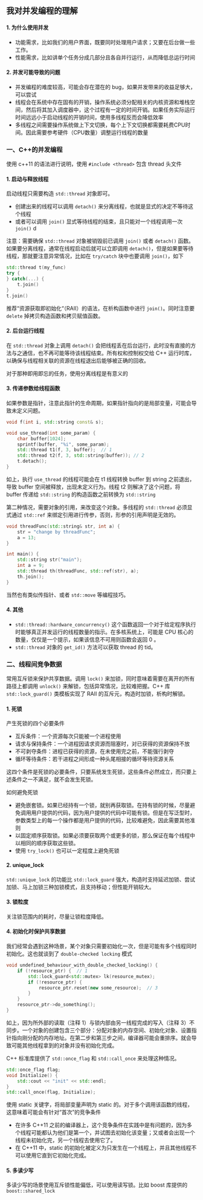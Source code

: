 ## 我对并发编程的理解

#### 1. 为什么使用并发

- 功能需求，比如我们的用户界面，既要同时处理用户请求；又要在后台做一些工作。
- 性能需求，比如讲单个任务分成几部分且各自并行运行，从而降低总运行时间

#### 2. 并发可能导致的问题

- 并发编程的难度较高，可能会存在潜在的 bug，如果并发带来的收益足够大，可以尝试
- 线程会在系统中存在固有的开销，操作系统必须分配相关的内核资源和堆栈空间，然后将其加入调度器中，这个过程有一定的时间开销。如果任务实际运行时间远远小于启动线程的开销时间，使用多线程反而会降低效率
- 多线程之间需要操作系统做上下文切换，每个上下文切换都需要耗费CPU时间。因此需要参考硬件（CPU数量）调整运行线程的数量

### 一、C++的并发编程

使用 c++11 的语法进行说明，使用 `#include <thread>` 包含 thread 头文件

#### 1. 启动与释放线程

启动线程只需要构造 `std::thread` 对象即可。

- 创建出来的线程可以调用 `detach()` 来分离线程，也就是显式的决定不等待这个线程
- 或者可以调用 `join()` 显式等待线程的结束，且只能对一个线程调用一次 `join()` d

注意：需要确保 `std::thread` 对象被销毁前已调用 `join()` 或者 `detach()` 函数。如果要分离线程，通常在线程启动后就可以立即调用 `detach()`，但是如果要等待线程，那就要注意异常情况，比如在 `try/catch` 块中也要调用 `join()`，如下

```c++
std::thread t(my_func)
try {
} catch(...) {
	t.join()
}
t.join()
```

推荐“资源获取即初始化“（RAII）的语法，在析构函数中进行 `join()`。同时注意要 `delete` 掉拷贝构造函数和拷贝赋值函数。

#### 2. 后台运行线程

在 `std::thread` 对象上调用 `detach()` 会把线程丢在后台运行，此时没有直接的方法与之通信，也不再可能等待该线程结束。所有权和控制权交给 C++ 运行时库，以确保与线程相关联的资源在线程退出后能够被正确的回收。

对于那种即用即忘的任务，使用分离线程是有意义的

#### 3. 传递参数给线程函数

如果参数是指针，注意此指针的生命周期，如果指针指向的是局部变量，可能会导致未定义问题。

```c++
void f(int i, std::string const& s);

void use_thread(int some_param) {
	char buffer[1024];
	sprintf(buffer, "%i", some_param);
	std::thread t1(f, 3, buffer);  // 1
	std::thread t2(f, 3, std::string(buffer)); // 2
	t.detach();
}
```

如上，执行 `use_thread`  的线程可能会在 t1 线程转换 buffer 到 string 之前退出，导致 buffer 空间被释放，出现未定义行为。线程 t2 则解决了这个问题，将 buffer 传递给 `std::string` 的构造函数之前转换为 `std::string`

第二种情况，需要对象的引用，来改变这个对象。多线程的 `std::thread` 必须显式通过 `std::ref` 来绑定引用进行传参，否则，形参的引用声明是无效的。

```c++
void threadFunc(std::string& str, int a) {
    str = "change by threadFunc";
    a = 13;
}

int main() {
    std::string str("main");
    int a = 9;
    std::thread th(threadFunc, std::ref(str), a);
    th.join();
}
```

当然也有类似传指针、或者 `std::move` 等编程技巧。

#### 4. 其他

- `std::thread::hardware_concurrency()` 这个函数返回一个对于给定程序执行时能够真正并发运行的线程数量的指示。在多核系统上，可能是 CPU 核心的数量，仅仅是一个提示，如果该信息不可用则函数会返回 0 。
- `std::thread` 对象的 `get_id()` 方法可以获取 thread 的 tid。

### 二、线程间竞争数据

常用互斥锁来保护共享数据。调用 `lock()` 来加锁，同时意味着需要在离开的所有路径上都调用 `unlock()` 来解锁，包括异常情况，比较难把握。C++ 库 `std::lock_guard()` 类模板实现了 RAII 的互斥元，构造时加锁，析构时解锁。

#### 1. 死锁

产生死锁的四个必要条件

- 互斥条件：一个资源每次只能被一个进程使用
- 请求与保持条件：一个进程因请求资源而阻塞时，对已获得的资源保持不放
- 不可剥夺条件：进程已获得的资源，在未使用完之前，不能强行剥夺
- 循环等待条件：若干进程之间形成一种头尾相接的循环等待资源关系

这四个条件是死锁的必要条件，只要系统发生死锁，这些条件必然成立，而只要上述条件之一不满足，就不会发生死锁。

如何避免死锁

- 避免嵌套锁。如果已经持有一个锁，就别再获取锁。在持有锁的时候，尽量避免调用用户提供的代码，因为用户提供的代码中可能有锁。但是在写泛型时，参数类型上的每一个操作都是用户提供的代码，比较难避免，因此需要其他准则
- 以固定顺序获取锁。如果必须要获取两个或更多的锁，那么保证在每个线程中以相同的顺序获取这些锁。
- 使用 `try_lock()` 也可以一定程度上避免死锁

#### 2. unique_lock 

`std::unique_lock` 的功能比 `std::lock_guard` 强大，构造时支持延迟加锁、尝试加锁、马上加锁三种加锁模式，且支持移动；但性能开销较大。 

#### 3. 锁粒度

关注锁范围内的耗时，尽量让锁粒度降低。

#### 4. 初始化时保护共享数据

我们经常会遇到这种场景，某个对象只需要初始化一次，但是可能有多个线程同时初始化。这也就谈到了 `double-checked locking` 模式

```c++
void undefined_behaviour_with_double_checked_locking() {
	if (!resource_ptr) {  // 1
		std::lock_guard<std::mutex> lk(resource_mutex);
		if (!resource_ptr) {
			resource_ptr.reset(new some_resource);  // 3
		}
	}
	resource_ptr->do_something();
}
```

如上，因为所外部的读取（注释 1）与锁内部由另一线程完成的写入（注释 3）不同步。一个对象的创建包含三个部分：分配对象的内存空间、初始化对象、设置指针指向刚分配的内存地址。在第二步和第三步之间，编译器可能会重排序。就会导致可能其他线程拿到的对象并没有初始化完成。

C++ 标准库提供了 `std::once_flag` 和 `std::call_once` 来处理这种情况。

```c++
std::once_flag flag;
void Initialize() {
	std::cout << "init" << std::endl;
}
std::call_once(flag, Initialize);
```

使用 static 关键字，将局部变量声明为 static 的。对于多个调用该函数的线程，这意味着可能会有针对“首次”的竞争条件

- 在许多 C++11 之前的编译器上，这个竞争条件在实践中是有问题的，因为多个线程可能都认为他们是第一个，并试图去初始化该变量；又或者会出现一个线程未初始化完，另一个线程去使用它了。
- 在 C++11 中，static 的初始化被定义为只发生在一个线程上，并且其他线程不可以使用它直到它初始化完成。

#### 5. 多读少写

多读少写的场景使用互斥锁性能偏低，可以使用读写锁。比如 boost 库提供的 `boost::shared_lock` 

